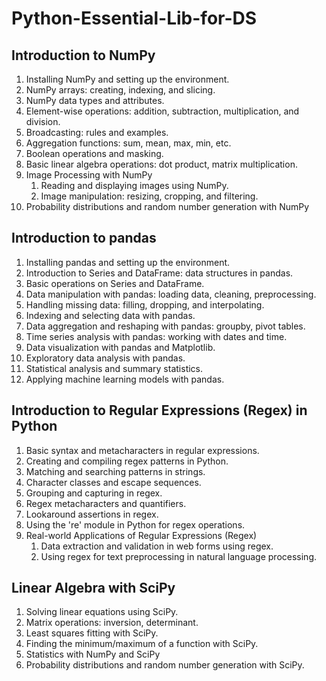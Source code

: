 # Python-Essential-Lib-for-DS
## Introduction to NumPy

1. Installing NumPy and setting up the environment.
2. NumPy arrays: creating, indexing, and slicing.
3. NumPy data types and attributes.
4. Element-wise operations: addition, subtraction, multiplication, and division.
5. Broadcasting: rules and examples.
6. Aggregation functions: sum, mean, max, min, etc.
7. Boolean operations and masking.
8. Basic linear algebra operations: dot product, matrix multiplication.
9. Image Processing with NumPy
	1. Reading and displaying images using NumPy.
	2. Image manipulation: resizing, cropping, and filtering.
10. Probability distributions and random number generation with NumPy

## Introduction to pandas

1. Installing pandas and setting up the environment.
2. Introduction to Series and DataFrame: data structures in pandas.
3. Basic operations on Series and DataFrame.
4. Data manipulation with pandas: loading data, cleaning, preprocessing.
5. Handling missing data: filling, dropping, and interpolating.
6. Indexing and selecting data with pandas.
7. Data aggregation and reshaping with pandas: groupby, pivot tables.
8. Time series analysis with pandas: working with dates and time.
9. Data visualization with pandas and Matplotlib.
10. Exploratory data analysis with pandas.
11. Statistical analysis and summary statistics.
12. Applying machine learning models with pandas.

## Introduction to Regular Expressions (Regex) in Python

1. Basic syntax and metacharacters in regular expressions.
2. Creating and compiling regex patterns in Python.
3. Matching and searching patterns in strings.
4. Character classes and escape sequences.
5. Grouping and capturing in regex.
6. Regex metacharacters and quantifiers.
7. Lookaround assertions in regex.
8. Using the 're' module in Python for regex operations.
9. Real-world Applications of Regular Expressions (Regex)
	1. Data extraction and validation in web forms using regex.
	2. Using regex for text preprocessing in natural language processing.

## Linear Algebra with SciPy

1. Solving linear equations using SciPy.
2. Matrix operations: inversion, determinant.
3. Least squares fitting with SciPy.
4. Finding the minimum/maximum of a function with SciPy.
5. Statistics with NumPy and SciPy
6. Probability distributions and random number generation with SciPy.
